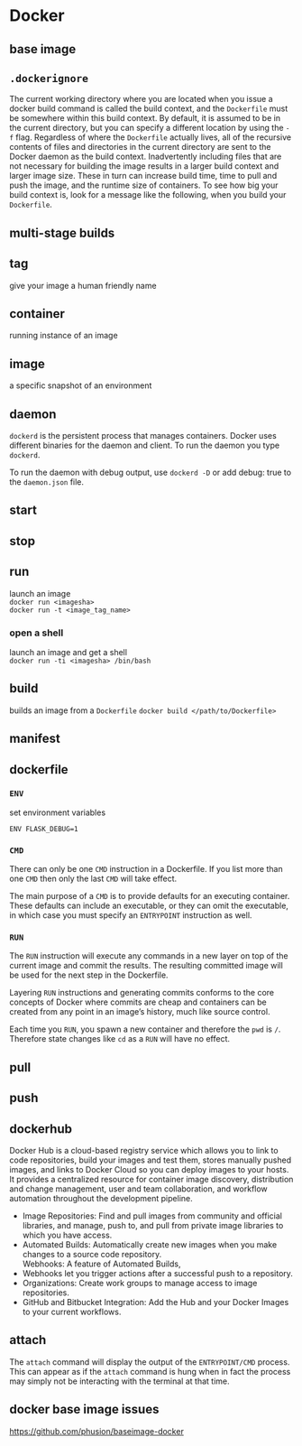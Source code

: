 # Docker

## base image

## `.dockerignore`

The current working directory where you are located when you issue a docker
build command is called the build context, and the `Dockerfile` must be somewhere
within this build context. By default, it is assumed to be in the current
directory, but you can specify a different location by using the `-f` flag.
Regardless of where the `Dockerfile` actually lives, all of the recursive contents
of files and directories in the current directory are sent to the Docker daemon
as the build context. Inadvertently including files that are not necessary for
building the image results in a larger build context and larger image size.
These in turn can increase build time, time to pull and push the image, and the
runtime size of containers. To see how big your build context is, look for a
message like the following, when you build your `Dockerfile`.

## multi-stage builds


## tag
give your image a human friendly name

## container
running instance of an image

## image
a specific snapshot of an environment

## daemon

`dockerd` is the persistent process that manages containers. Docker uses
different binaries for the daemon and client. To run the daemon you type
`dockerd`.

To run the daemon with debug output, use `dockerd -D` or add debug: true to the
`daemon.json` file.

## start

## stop

## run
launch an image  
`docker run <imagesha>`  
`docker run -t <image_tag_name>`

### open a shell
launch an image and get a shell  
`docker run -ti <imagesha> /bin/bash`

## build
builds an image from a `Dockerfile`
`docker build </path/to/Dockerfile>`

## manifest

## dockerfile

### `ENV`
set environment variables

`ENV FLASK_DEBUG=1`

### `CMD`

There can only be one `CMD` instruction in a Dockerfile. If you list more than one `CMD` then only the last `CMD` will take effect.

The main purpose of a `CMD` is to provide defaults for an executing container. These defaults can include an executable, or they can omit the executable, in which case you must specify an `ENTRYPOINT` instruction as well.

### `RUN`

The `RUN` instruction will execute any commands in a new layer on top of the current image and commit the results. The resulting committed image will be used for the next step in the Dockerfile.

Layering `RUN` instructions and generating commits conforms to the core concepts of Docker where commits are cheap and containers can be created from any point in an image’s history, much like source control.

Each time you `RUN`, you spawn a new container and therefore the `pwd` is `/`. Therefore state changes like `cd` as a `RUN` will have no effect.

## pull

## push

## dockerhub

Docker Hub is a cloud-based registry service which allows you to link to code
repositories, build your images and test them, stores manually pushed images,
and links to Docker Cloud so you can deploy images to your hosts. It provides a
centralized resource for container image discovery, distribution and change
management, user and team collaboration, and workflow automation throughout the
development pipeline.

* Image Repositories: Find and pull images from community and official libraries,
and manage, push to, and pull from private image libraries to which you have
access.  
* Automated Builds: Automatically create new images when you make
changes to a source code repository.  
Webhooks: A feature of Automated Builds,
* Webhooks let you trigger actions after a successful push to a repository.
* Organizations: Create work groups to manage access to image repositories.
* GitHub and Bitbucket Integration: Add the Hub and your Docker Images to your
current workflows.

## attach

The `attach` command will display the output of the `ENTRYPOINT/CMD` process.
This can appear as if the `attach` command is hung when in fact the process may
simply not be interacting with the terminal at that time.

## docker base image issues
https://github.com/phusion/baseimage-docker
